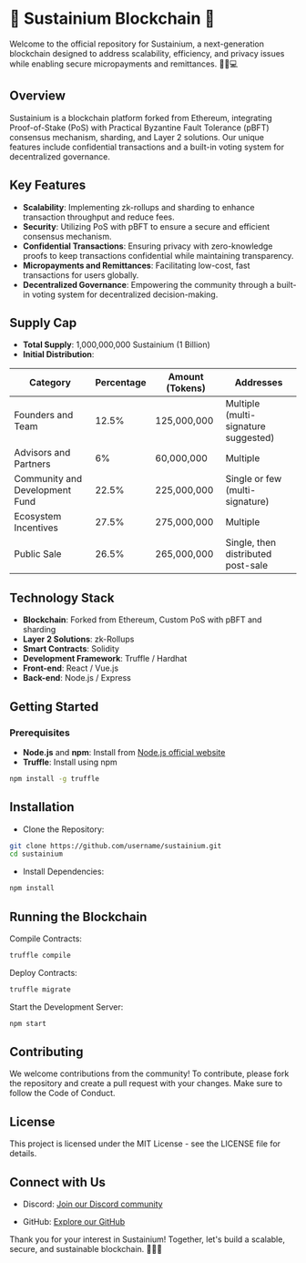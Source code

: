 # 🌟 Sustainium Blockchain 🌟

Welcome to the official repository for Sustainium, a next-generation blockchain designed to address scalability, efficiency, and privacy issues while enabling secure micropayments and remittances. 🚀🌿💻

## Overview
Sustainium is a blockchain platform forked from Ethereum, integrating Proof-of-Stake (PoS) with Practical Byzantine Fault Tolerance (pBFT) consensus mechanism, sharding, and Layer 2 solutions. Our unique features include confidential transactions and a built-in voting system for decentralized governance.

## Key Features
- **Scalability**: Implementing zk-rollups and sharding to enhance transaction throughput and reduce fees.
- **Security**: Utilizing PoS with pBFT to ensure a secure and efficient consensus mechanism.
- **Confidential Transactions**: Ensuring privacy with zero-knowledge proofs to keep transactions confidential while maintaining transparency.
- **Micropayments and Remittances**: Facilitating low-cost, fast transactions for users globally.
- **Decentralized Governance**: Empowering the community through a built-in voting system for decentralized decision-making.

## Supply Cap
- **Total Supply**: 1,000,000,000 Sustainium (1 Billion)
- **Initial Distribution**:
  
| Category                        | Percentage | Amount (Tokens) | Addresses                               |
|---------------------------------|-------------|------------------|-----------------------------------------|
| Founders and Team               | 12.5%       | 125,000,000      | Multiple (multi-signature suggested)    |
| Advisors and Partners           | 6%          | 60,000,000       | Multiple                                |
| Community and Development Fund  | 22.5%       | 225,000,000      | Single or few (multi-signature)         |
| Ecosystem Incentives            | 27.5%       | 275,000,000      | Multiple                                |
| Public Sale                     | 26.5%       | 265,000,000      | Single, then distributed post-sale      |


## Technology Stack
- **Blockchain**: Forked from Ethereum, Custom PoS with pBFT and sharding
- **Layer 2 Solutions**: zk-Rollups
- **Smart Contracts**: Solidity
- **Development Framework**: Truffle / Hardhat
- **Front-end**: React / Vue.js
- **Back-end**: Node.js / Express

## Getting Started

### Prerequisites
- **Node.js** and **npm**: Install from [Node.js official website](https://nodejs.org)
- **Truffle**: Install using npm
```sh
npm install -g truffle
```   
## Installation

- Clone the Repository:

```sh
git clone https://github.com/username/sustainium.git
cd sustainium
```

- Install Dependencies:
```sh
npm install
```
## Running the Blockchain
Compile Contracts:

```sh
truffle compile
```
Deploy Contracts:

```sh
truffle migrate
```
Start the Development Server:

```sh
npm start
```
## Contributing
We welcome contributions from the community! To contribute, please fork the repository and create a pull request with your changes. Make sure to follow the Code of Conduct.

## License
This project is licensed under the MIT License - see the LICENSE file for details.

## Connect with Us
- Discord: [Join our Discord community](https://discord.gg/HwmWbtCEwQ)


- GitHub: [Explore our GitHub](https://github.com/sustainium)

Thank you for your interest in Sustainium! Together, let's build a scalable, secure, and sustainable blockchain. 🚀🌟🌿
